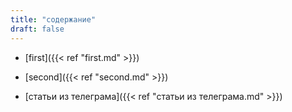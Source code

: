```yaml
---
title: "содержание"
draft: false
---
```




- [first]({{< ref "first.md" >}})

- [second]({{< ref "second.md" >}})

- [статьи из телеграма]({{< ref "статьи из телеграма.md" >}})
